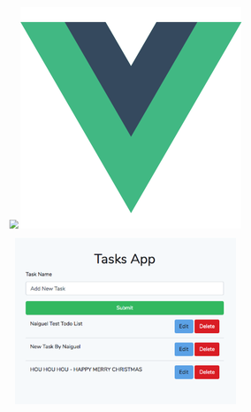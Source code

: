 <p align="center">
<img src="https://res.cloudinary.com/dtfbvvkyp/image/upload/v1566331377/laravel-logolockup-cmyk-red.svg" width="400">
<img src="public/images/vuejs.png" width="400">
</p>


<p align="center">
<img src="public/images/tasks-app-screenshot.png" width="400">
</p>
